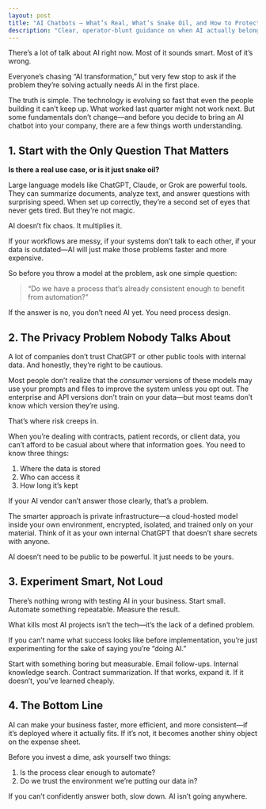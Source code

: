 ```yaml
---
layout: post
title: "AI Chatbots — What’s Real, What’s Snake Oil, and How to Protect Your Company"
description: "Clear, operator-blunt guidance on when AI actually belongs in your workflow."
---
```


There’s a lot of talk about AI right now. Most of it sounds smart. Most of it’s wrong.

Everyone’s chasing “AI transformation,” but very few stop to ask if the problem they’re solving actually needs AI in the first place.

The truth is simple. The technology is evolving so fast that even the people building it can’t keep up. What worked last quarter might not work next. But some fundamentals don’t change—and before you decide to bring an AI chatbot into your company, there are a few things worth understanding.

## 1. Start with the Only Question That Matters

**Is there a real use case, or is it just snake oil?**

Large language models like ChatGPT, Claude, or Grok are powerful tools. They can summarize documents, analyze text, and answer questions with surprising speed. When set up correctly, they’re a second set of eyes that never gets tired. But they’re not magic.

AI doesn’t fix chaos. It multiplies it.

If your workflows are messy, if your systems don’t talk to each other, if your data is outdated—AI will just make those problems faster and more expensive.

So before you throw a model at the problem, ask one simple question:

> “Do we have a process that’s already consistent enough to benefit from automation?”

If the answer is no, you don’t need AI yet. You need process design.

## 2. The Privacy Problem Nobody Talks About

A lot of companies don’t trust ChatGPT or other public tools with internal data. And honestly, they’re right to be cautious.

Most people don’t realize that the *consumer* versions of these models may use your prompts and files to improve the system unless you opt out. The enterprise and API versions don’t train on your data—but most teams don’t know which version they’re using.

That’s where risk creeps in.

When you’re dealing with contracts, patient records, or client data, you can’t afford to be casual about where that information goes. You need to know three things:

1. Where the data is stored  
2. Who can access it  
3. How long it’s kept  

If your AI vendor can’t answer those clearly, that’s a problem.

The smarter approach is private infrastructure—a cloud-hosted model inside your own environment, encrypted, isolated, and trained only on your material. Think of it as your own internal ChatGPT that doesn’t share secrets with anyone.

AI doesn’t need to be public to be powerful. It just needs to be yours.

## 3. Experiment Smart, Not Loud

There’s nothing wrong with testing AI in your business. Start small. Automate something repeatable. Measure the result.

What kills most AI projects isn’t the tech—it’s the lack of a defined problem.

If you can’t name what success looks like before implementation, you’re just experimenting for the sake of saying you’re “doing AI.”

Start with something boring but measurable. Email follow-ups. Internal knowledge search. Contract summarization. If that works, expand it. If it doesn’t, you’ve learned cheaply.

## 4. The Bottom Line

AI can make your business faster, more efficient, and more consistent—if it’s deployed where it actually fits. If it’s not, it becomes another shiny object on the expense sheet.

Before you invest a dime, ask yourself two things:

1. Is the process clear enough to automate?  
2. Do we trust the environment we’re putting our data in?  

If you can’t confidently answer both, slow down. AI isn’t going anywhere.
